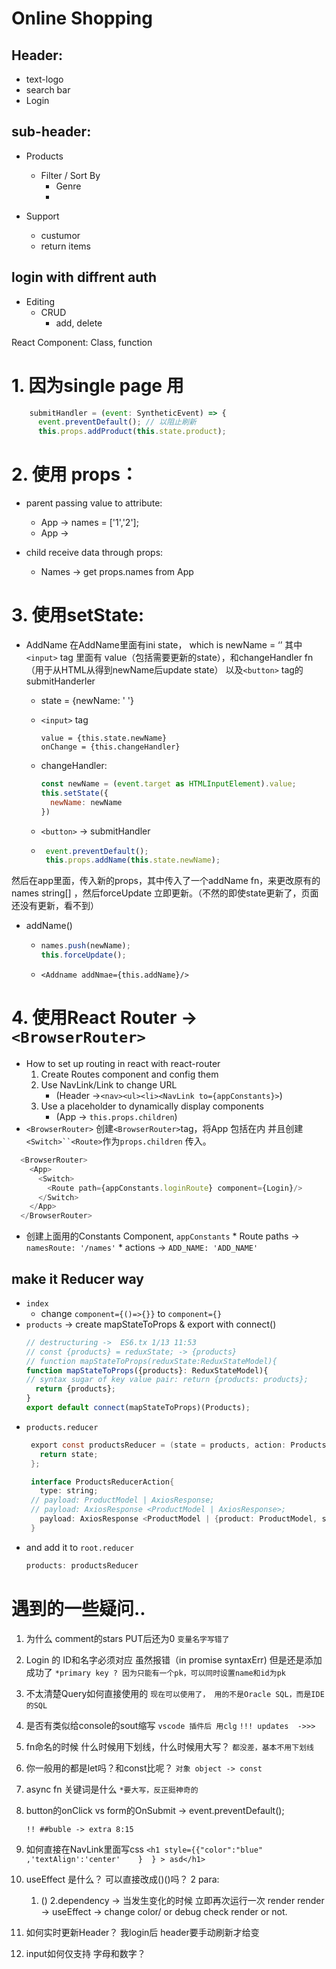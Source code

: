 

# Online Shopping

  ## Header: 
  * text-logo
  * search bar
  * Login

  ## sub-header:
  * Products
      * Filter / Sort By
        * Genre
        * 
    
  * Support
      * custumor
      * return items

## login with diffrent auth
  * Editing
    * CRUD
      * add, delete

React Component:
  Class, function

# 1. 因为single page 用 
  ``` JavaScript
      submitHandler = (event: SyntheticEvent) => {
        event.preventDefault(); // 以阻止刷新
        this.props.addProduct(this.state.product);
  ```


# 2. 使用 props：
   * parent passing value to attribute:
     * App -> names = ['1','2'];
     * App -> <Names names={names}/>
  
   * child receive data through props:
     * Names -> get props.names from App

# 3. 使用setState:
   * AddName
  在AddName里面有ini state， which is newName = ‘’
  其中`<input>` tag 里面有 value（包括需要更新的state），和changeHandler fn（用于从HTML从得到newName后update state） 
  以及`<button>` tag的submitHanderler

     * state = {newName: ' '}
     * `<input>` tag
       ```
       value = {this.state.newName}
       onChange = {this.changeHandler}
       ```
     * changeHandler:
        ```JavaScript
        const newName = (event.target as HTMLInputElement).value;
        this.setState({
          newName: newName
        })
        ```

     * `<button>` -> submitHandler
     * ``` JavaScript
        event.preventDefault();
        this.props.addName(this.state.newName);
        ```
              

  然后在app里面，传入新的props，其中传入了一个addName fn，来更改原有的names string[] ，然后forceUpdate 立即更新。（不然的即使state更新了，页面还没有更新，看不到）
  
  * addName()
    * ```JavaScript
      names.push(newName);
      this.forceUpdate();
      ```
    * `<Addname addNmae={this.addName}/>`

# 4. 使用React Router -> `<BrowserRouter>`
   * How to set up routing in react with react-router
      1. Create Routes component and config them
      2. Use NavLink/Link to change URL
         * (Header ->`<nav><ul><li><NavLink to={appConstants}>`)
      3. Use a placeholder to dynamically display components
         * (App -> `this.props.children`)
   * `<BrowserRouter>` 
  创建`<BrowserRouter>`tag，将App 包括在内 并且创建`<Switch>``<Route>`作为`props.children` 传入。
```JavaScript
  <BrowserRouter>
    <App>
      <Switch>
        <Route path={appConstants.loginRoute} component={Login}/>
      </Switch>
    </App>
  </BrowserRouter>
```
   * 创建上面用的Constants Component, `appConstants`
    * Route paths -> `namesRoute: '/names'`
    * actions -> `ADD_NAME: 'ADD_NAME'`


  ## make it Reducer way
  * `index`
    * change `component={()=>{}}` to `component={}`
  * `products` -> create mapStateToProps & export with connect() 
      ```JavaScript
      // destructuring ->  ES6.tx 1/13 11:53
      // const {products} = reduxState; -> {products}
      // function mapStateToProps(reduxState:ReduxStateModel){
      function mapStateToProps({products}: ReduxStateModel){
      // syntax sugar of key value pair: return {products: products};
        return {products};
      }
      export default connect(mapStateToProps)(Products);
      ```
  * `products.reducer`
     ```Java
      export const productsReducer = (state = products, action: ProductsReducerAction ) => {
        return state;
      };

      interface ProductsReducerAction{
        type: string;
      // payload: ProductModel | AxiosResponse;
      // payload: AxiosResponse <ProductModel | AxiosResponse>;
        payload: AxiosResponse <ProductModel | {product: ProductModel, success: boolean}>;
      }
      ```
  * and add it to `root.reducer`
      ```Java 
      products: productsReducer
      ```
    




# 遇到的一些疑问..
        
1. 为什么 comment的stars PUT后还为0
    `变量名字写错了`

2. Login 的 ID和名字必须对应
   虽然报错（in promise syntaxErr) 但是还是添加成功了
    `*primary key ? 因为只能有一个pk，可以同时设置name和id为pk`

3. 不太清楚Query如何直接使用的
    `现在可以使用了， 用的不是Oracle SQL，而是IDE的SQL`

4. 是否有类似给console的sout缩写
    `vscode 插件后 用clg`
    `!!! updates  ->>> ` <!-- 在IDEA里面 `log` 来快捷使用console.log -->

5. fn命名的时候 什么时候用下划线，什么时候用大写？
    `都没差，基本不用下划线`

6. 你一般用的都是let吗？和const比呢？
    `对象 object -> const`

7. async fn 关键词是什么
   `*要大写，反正挺神奇的`

8. button的onClick vs form的OnSubmit -> event.preventDefault();
    ```
    !! ##buble -> extra 8:15
    ```

9.  如何直接在NavLink里面写css
`<h1 style={{"color":"blue" ,'textAlign':'center'    }  } > asd</h1>`

10.   useEffect 是什么？ 可以直接改成()()吗？
    2 para:
        1. ()
        2.dependency -> 当发生变化的时候 立即再次运行一次 render
        render -> useEffect -> change color/ or debug check render or not.


11. 如何实时更新Header？ 我login后 header要手动刷新才给变
12. input如何仅支持 字母和数字？
